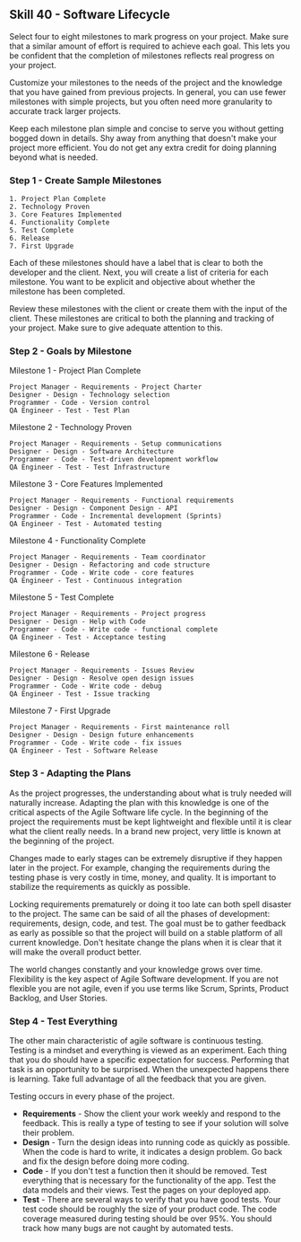## Skill 40 - Software Lifecycle

Select four to eight milestones to mark progress on your project. Make sure
that a similar amount of effort is required to achieve each goal. This lets
you be confident that the completion of milestones reflects real progress on your project.

Customize your milestones to the needs of the project and the knowledge that
you have gained from previous projects. In general, you can use fewer milestones
with simple projects, but you often need more granularity to accurate track
larger projects.

Keep each milestone plan simple and concise to serve you without getting bogged
down in details. Shy away from anything that doesn't make your project more
efficient. You do not get any extra credit for doing planning beyond what
is needed.


### Step 1 - Create Sample Milestones

    1. Project Plan Complete
    2. Technology Proven
    3. Core Features Implemented
    4. Functionality Complete
    5. Test Complete
    6. Release
    7. First Upgrade

Each of these milestones should have a label that is clear to both the developer
and the client. Next, you will create a list of criteria for each milestone.
You want to be explicit and objective about whether the milestone has been
completed.

Review these milestones with the client or create them with the input of the 
client. These milestones are critical to both the planning and tracking of
your project. Make sure to give adequate attention to this. 


### Step 2 - Goals by Milestone


Milestone 1 - Project Plan Complete

    Project Manager - Requirements - Project Charter
    Designer - Design - Technology selection
    Programmer - Code - Version control
    QA Engineer - Test - Test Plan

Milestone 2 - Technology Proven

    Project Manager - Requirements - Setup communications
    Designer - Design - Software Architecture
    Programmer - Code - Test-driven development workflow
    QA Engineer - Test - Test Infrastructure

Milestone 3 - Core Features Implemented

    Project Manager - Requirements - Functional requirements
    Designer - Design - Component Design - API
    Programmer - Code - Incremental development (Sprints)
    QA Engineer - Test - Automated testing

Milestone 4 - Functionality Complete

    Project Manager - Requirements - Team coordinator
    Designer - Design - Refactoring and code structure
    Programmer - Code - Write code - core features
    QA Engineer - Test - Continuous integration

Milestone 5 - Test Complete

    Project Manager - Requirements - Project progress
    Designer - Design - Help with Code
    Programmer - Code - Write code - functional complete
    QA Engineer - Test - Acceptance testing

Milestone 6 - Release

    Project Manager - Requirements - Issues Review
    Designer - Design - Resolve open design issues
    Programmer - Code - Write code - debug
    QA Engineer - Test - Issue tracking

Milestone 7 - First Upgrade

    Project Manager - Requirements - First maintenance roll
    Designer - Design - Design future enhancements
    Programmer - Code - Write code - fix issues
    QA Engineer - Test - Software Release


### Step 3 - Adapting the Plans

As the project progresses, the understanding about what is truly needed will naturally increase.
Adapting the plan with this knowledge is one of the critical aspects of the Agile Software life cycle. 
In the beginning of the project the requirements must be kept lightweight and flexible until 
it is clear what the client really needs. In a brand new project, very little is known at the beginning
of the project.

Changes made to early stages can be extremely disruptive if they happen later in the project. 
For example, changing the requirements during the testing phase is very costly in time, money, and 
quality. It is important to stabilize the requirements as quickly as possible.

Locking requirements prematurely or doing it too late can both spell disaster to the project. The
same can be said of all the phases of development: requirements, design, code, and test. The goal
must be to gather feedback as early as possible so that the project will build on a stable platform 
of all current knowledge. Don't hesitate change the plans when it is clear that it will make the 
overall product better.

The world changes constantly and your knowledge grows over time. Flexibility is the key aspect
of Agile Software development. If you are not flexible you are not agile, even if you use terms
like Scrum, Sprints, Product Backlog, and User Stories.


### Step 4 - Test Everything

The other main characteristic of agile software is continuous testing. Testing is a mindset and 
everything is viewed as an experiment. Each thing that you do should have a specific expectation for
success. Performing that task is an opportunity to be surprised. When the unexpected happens there
is learning. Take full advantage of all the feedback that you are given.

Testing occurs in every phase of the project.

* **Requirements** - Show the client your work weekly and respond to the feedback. This is really a
    type of testing to see if your solution will solve their problem.
* **Design** - Turn the design ideas into running code as quickly as possible. When the code is
    hard to write, it indicates a design problem. Go back and fix the design before doing more
    coding.
* **Code** - If you don't test a function then it should be removed. Test everything that is necessary
    for the functionality of the app. Test the data models and their views. Test the pages on your deployed app.
* **Test** - There are several ways to verify that you have good tests. Your test code should be
    roughly the size of your product code. The code coverage measured during testing 
    should be over 95%. You should track how many bugs are not caught by automated tests.



